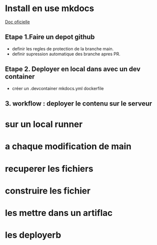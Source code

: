 # Install en use mkdocs

[Doc oficielle](https://www.mkdocs.org/)

## Etape 1.Faire un depot github

- definir les regles de protection de la branche main.
- definir supression automatique des branche apres PR.

## Etape 2. Deployer en local dans avec un dev container

- créer un .devcontainer
  mkdocs.yml
  dockerfile



## 3. workflow : deployer le contenu sur le serveur

  # sur un local runner
  # a chaque modification de main
  # recuperer les fichiers
  # construire les fichier
  # les mettre dans un artiflac
  # les deployerb

